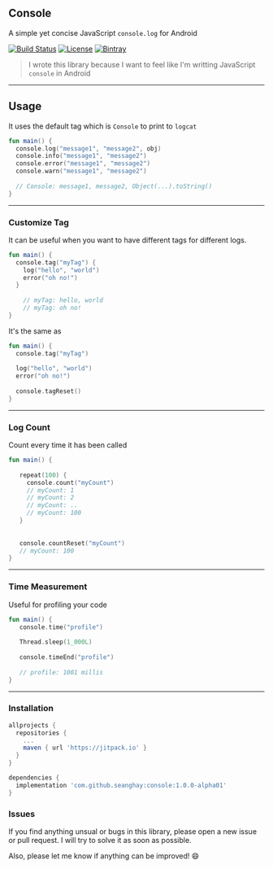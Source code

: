 ## Console
A simple yet concise JavaScript `console.log` for Android

[ ![Build Status](https://travis-ci.org/seanghay/studio.svg?branch=master)](https://travis-ci.org/seanghay/console)
[![License](https://img.shields.io/badge/License-Apache%202.0-blue.svg)](https://opensource.org/licenses/Apache-2.0)
[ ![Bintray](https://api.bintray.com/packages/seanghay/maven/console/images/download.svg) ](https://bintray.com/seanghay/maven/console/_latestVersion)

> I wrote this library because I want to feel like I'm writting  JavaScript `console` in Android
------------


## Usage
It uses the default tag which is `Console` to print to `logcat`


```kotlin
fun main() {
  console.log("message1", "message2", obj)
  console.info("message1", "message2")
  console.error("message1", "message2")
  console.warn("message1", "message2")
  
  // Console: message1, message2, Object(...).toString()
}
```

------------


### Customize Tag
It can be useful when you want to have different tags for different logs.

```kotlin
fun main() {
  console.tag("myTag") {
    log("hello", "world")
    error("oh no!")
  }
  
    // myTag: hello, world
    // myTag: oh no!
}
```
It's the same as

```kotlin
fun main() {
  console.tag("myTag")
  
  log("hello", "world")
  error("oh no!")
  
  console.tagReset()
}
```
------------

### Log Count
Count every time it has been called

```kotlin
fun main() {
   
   repeat(100) {
     console.count("myCount")
     // myCount: 1
     // myCount: 2
     // myCount: ..
     // myCount: 100
   }
   
   
   console.countReset("myCount")
   // myCount: 100
}
```

------------


### Time Measurement
Useful for profiling your code

```kotlin
fun main() {
   console.time("profile")
   
   Thread.sleep(1_000L)
   
   console.timeEnd("profile")
   
   // profile: 1001 millis
}
```

--------

### Installation

```gradle
allprojects {
  repositories {
    ...
    maven { url 'https://jitpack.io' }
  }
}
```

```gradle
dependencies {
  implementation 'com.github.seanghay:console:1.0.0-alpha01'
}
```

### Issues

If you find anything unsual or bugs in this library, please open a new issue or pull request. I will try to solve it as soon as possible. 

Also, please let me know if anything can be improved! :smile:
